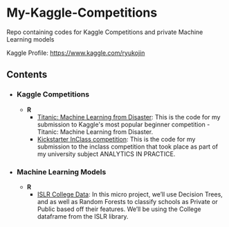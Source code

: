 # My-Kaggle-Competitions
Repo containing codes for Kaggle Competitions and private Machine Learning models

Kaggle Profile: https://www.kaggle.com/ryukojin
	
## Contents

- ### Kaggle Competitions

	- __R__
		- [Titanic: Machine Learning from Disaster](https://github.com/Ryukojin/ML-and-Kaggle/blob/master/Titanic%20Competition/submission.R): This is the code for my submission to Kaggle's most popular beginner competition - Titanic: Machine Learning from Disaster.
		- [Kickstarter InClass competition](https://github.com/Ryukojin/ML-and-Kaggle/blob/master/Kickstarter%20Campaign%20-%20Inclass%20competition/Rforest.R): This is the code for my submission to the inclass competition that took place as part of my university subject ANALYTICS IN PRACTICE.

- ### Machine Learning Models
	
	- __R__
		- [ISLR College Data](http://rpubs.com/FahimAJ/430084): In this micro project, we’ll use Decision Trees, and as well as Random Forests to classify schools as Private or Public based off their features. We’ll be using the College dataframe from the ISLR library.

